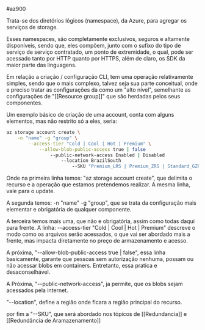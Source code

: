 #az900

Trata-se dos diretórios lógicos (namespace), da Azure, para agregar os serviços de storage.

Esses namespaces, são completamente exclusivos, seguros e altamente disponíveis, sendo que, eles compõem, junto com o sufixo do tipo de serviço de serviço contratado, um ponto de extremidade, o qual, pode ser acessado tanto por HTTP quanto por HTTPS, além de claro, os SDK da maior parte das linguagens.

Em relação a criação / configuração CLI, tem uma operação relativamente simples, sendo que o mais complexo, talvez seja sua parte conceitual, onde e preciso tratar as configurações da como um "alto nível", semelhante as configurações de "[[Resource group]]" que são herdadas pelos seus componentes.

Um exemplo básico de criação de uma account, conta com alguns elementos, mas não restrito só a eles, seria:

``` Bash
az storage account create \
	-n "name" -g "group" \
		--access-tier "Cold | Cool | Hot | Premium" \
			--allow-blob-public-access true | false
				--public-network-access Enabled | Disabled
					--location BrazilSouth
						--SKU "Premium_LRS | Premium_ZRS | Standard_GZRS | Standard_LRS | Standard_RAGRS | Standard_RAGZRS | Standard_ZRS"
```


Onde na primeira linha temos: "az storage account create", que delimita o recurso e a operação que estamos pretendemos realizar. A mesma linha, vale para o update. 

A segunda temos: 	-n "name" -g "group", que se trata da configuração mais elementar e obrigatória de qualquer componente. 

A terceira temos mais uma, que não e obrigatória, assim como todas daqui para frente. 
A linha: --access-tier "Cold | Cool | Hot | Premium"  descreve o modo como os arquivos serão acessados, o que vai ser abordado mais a frente, mas impacta diretamente no preço de armazenamento e acesso.

A próxima, "--allow-blob-public-access true | false", essa linha basicamente, garante que pessoas sem autorização nenhuma, possam ou não acessar blobs em containers. Entretanto, essa pratica e desaconselhável. 

A Próxima, "--public-network-access", ja permite, que os blobs sejam acessados pela internet. 

"--location", define a região onde ficara a região principal do recurso.

por fim a "--SKU", que será abordado nos tópicos de [[Redundancia]] e [[Redundância de Aramazenamento]]
